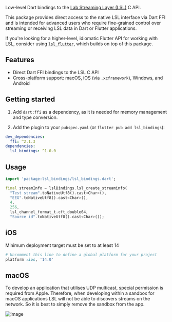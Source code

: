 Low-level Dart bindings to the [Lab Streaming Layer (LSL)](https://github.com/sccn/labstreaminglayer) C API.

This package provides direct access to the native LSL interface via Dart FFI and is intended for advanced users who require fine-grained control over streaming or receiving LSL data in Dart or Flutter applications.

If you're looking for a higher-level, idiomatic Flutter API for working with LSL, consider using [`lsl_flutter`](https://pub.dev/packages/lsl_flutter), which builds on top of this package.

## Features

- Direct Dart FFI bindings to the LSL C API
- Cross-platform support: macOS, iOS (via `.xcframework`), Windows, and Android

## Getting started

1. Add `dart:ffi` as a dependency, as it is needed for memory management and type conversion.

2. Add the plugin to your `pubspec.yaml` (or `flutter pub add lsl_bindings`):

```yaml
dev_dependencies:
  ffi: ^2.1.3
dependencies:
  lsl_bindings: ^1.0.0
```

## Usage

```dart
import 'package:lsl_bindings/lsl_bindings.dart';

final streamInfo = lslBindings.lsl_create_streaminfo(
  "Test stream".toNativeUtf8().cast<Char>(),
  "EEG".toNativeUtf8().cast<Char>(),
  4,
  256,
  lsl_channel_format_t.cft_double64,
  "Source id".toNativeUtf8().cast<Char>());
```

## iOS

Minimum deployment target must be set to at least 14

```ruby
# Uncomment this line to define a global platform for your project
platform :ios, '14.0'
```

## macOS

To develop an application that utilises UDP multicast, special permission is required from Apple. Therefore, when developing within a sandbox for macOS applications LSL will not be able to discovers streams on the network. So it is best to simply remove the sandbox from the app.

![image](https://github.com/user-attachments/assets/6ccc2e9c-485a-4b77-88c3-3b9a220314fc)

<!--
# lsl_bindings

A new Flutter FFI plugin project.

## Getting Started

This project is a starting point for a Flutter
[FFI plugin](https://flutter.dev/to/ffi-package),
a specialized package that includes native code directly invoked with Dart FFI.

## Project structure

This template uses the following structure:

* `src`: Contains the native source code, and a CmakeFile.txt file for building
  that source code into a dynamic library.

* `lib`: Contains the Dart code that defines the API of the plugin, and which
  calls into the native code using `dart:ffi`.

* platform folders (`android`, `ios`, `windows`, etc.): Contains the build files
  for building and bundling the native code library with the platform application.

## Building and bundling native code

The `pubspec.yaml` specifies FFI plugins as follows:

```yaml
  plugin:
    platforms:
      some_platform:
        ffiPlugin: true
````

This configuration invokes the native build for the various target platforms
and bundles the binaries in Flutter applications using these FFI plugins.

This can be combined with dartPluginClass, such as when FFI is used for the
implementation of one platform in a federated plugin:

```yaml
plugin:
  implements: some_other_plugin
  platforms:
    some_platform:
      dartPluginClass: SomeClass
      ffiPlugin: true
```

A plugin can have both FFI and method channels:

```yaml
plugin:
  platforms:
    some_platform:
      pluginClass: SomeName
      ffiPlugin: true
```

The native build systems that are invoked by FFI (and method channel) plugins are:

- For Android: Gradle, which invokes the Android NDK for native builds.
  - See the documentation in android/build.gradle.
- For iOS and MacOS: Xcode, via CocoaPods.
  - See the documentation in ios/lsl_bindings.podspec.
  - See the documentation in macos/lsl_bindings.podspec.
- For Linux and Windows: CMake.
  - See the documentation in linux/CMakeLists.txt.
  - See the documentation in windows/CMakeLists.txt.

## Binding to native code

To use the native code, bindings in Dart are needed.
To avoid writing these by hand, they are generated from the header file
(`src/lsl_bindings.h`) by `package:ffigen`.
Regenerate the bindings by running `dart run ffigen --config ffigen.yaml`.

## Invoking native code

Very short-running native functions can be directly invoked from any isolate.
For example, see `sum` in `lib/lsl_bindings.dart`.

Longer-running functions should be invoked on a helper isolate to avoid
dropping frames in Flutter applications.
For example, see `sumAsync` in `lib/lsl_bindings.dart`.

## Flutter help

For help getting started with Flutter, view our
[online documentation](https://docs.flutter.dev), which offers tutorials,
samples, guidance on mobile development, and a full API reference.
-->

